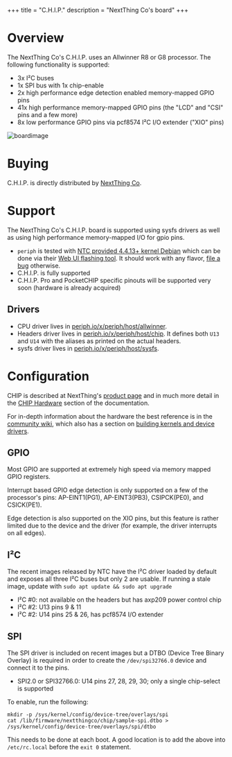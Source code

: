 +++
title = "C.H.I.P."
description = "NextThing Co's board"
+++

# Overview

The NextThing Co's C.H.I.P. uses an Allwinner R8 or G8 processor. The following
functionality is supported:

- 3x I²C buses
- 1x SPI bus with 1x chip-enable
- 2x high performance edge detection enabled memory-mapped GPIO pins
- 41x high performance memory-mapped GPIO pins (the "LCD" and "CSI" pins and a
  few more)
- 8x low performance GPIO pins via pcf8574 I²C I/O extender ("XIO" pins)

![boardimage](https://raw.githubusercontent.com/periph/website/master/site/static/img/chip.jpg)


# Buying

C.H.I.P. is directly distributed by [NextThing Co](https://getchip.com/).


# Support

The NextThing Co's C.H.I.P. board is supported using sysfs drivers as well as
using high performance memory-mapped I/O for gpio pins.

- `periph` is tested with [NTC provided 4.4.13+ kernel
  Debian](https://docs.getchip.com/chip.html#flash-chip-firmware) which can be
  done via their [Web UI flashing tool](https://flash.getchip.com/). It should
  work with any flavor, [file a bug](https://github.com/google/periph/issues)
  otherwise.
- C.H.I.P. is fully supported
- C.H.I.P. Pro and PocketCHIP specific pinouts will be supported very soon
  (hardware is already acquired)


## Drivers

- CPU driver lives in
  [periph.io/x/periph/host/allwinner](https://periph.io/x/periph/host/allwinner).
- Headers driver lives in
  [periph.io/x/periph/host/chip](https://periph.io/x/periph/host/chip). It
  defines both `U13` and `U14` with the aliases as printed on the actual
  headers.
- sysfs driver lives in
  [periph.io/x/periph/host/sysfs](https://periph.io/x/periph/host/sysfs).


# Configuration

CHIP is described at NextThing's [product
page](https://www.getchip.com/pages/chip) and in much more detail in the [CHIP
Hardware](http://docs.getchip.com/chip.html#chip-hardware) section of the
documentation.

For in-depth information about the hardware the best reference is in the
[community wiki](http://www.chip-community.org/index.php/Hardware_Information),
which also has a section on [building kernels and device
drivers](http://www.chip-community.org/index.php/Kernel_Hacking).


## GPIO

Most GPIO are supported at extremely high speed via memory mapped GPIO
registers.

Interrupt based GPIO edge detection is only supported on a few of the
processor's pins: AP-EINT1(PG1), AP-EINT3(PB3), CSIPCK(PE0), and CSICK(PE1).

Edge detection is also supported on the XIO pins, but this feature is
rather limited due to the device and the driver (for example, the driver
interrupts on all edges).


## I²C

The recent images released by NTC have the I²C driver loaded by default and
exposes all three I²C buses but only 2 are usable. If running a stale image,
update with `sudo apt update && sudo apt upgrade`

- I²C #0: not available on the headers but has axp209 power control chip
- I²C #2: U13 pins 9 & 11
- I²C #2: U14 pins 25 & 26, has pcf8574 I/O extender


## SPI

The SPI driver is included on recent images but a DTBO (Device Tree Binary
Overlay) is required in order to create the `/dev/spi32766.0` device and connect
it to the pins.

- SPI2.0 or SPI32766.0: U14 pins 27, 28, 29, 30; only a single
  chip-select is supported

To enable, run the following:
```
mkdir -p /sys/kernel/config/device-tree/overlays/spi
cat /lib/firmware/nextthingco/chip/sample-spi.dtbo > /sys/kernel/config/device-tree/overlays/spi/dtbo
```

This needs to be done at each boot. A good location is to add the above into
`/etc/rc.local` before the `exit 0` statement.
